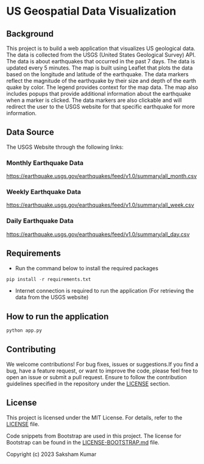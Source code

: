 # US Geospatial Data Visualization

## Background

This project is to build a web application that visualizes US geological data. The data is collected from the USGS (United States Geological Survey) API. The data is about earthquakes that occurred in the past 7 days. The data is updated every 5 minutes. The map is built using Leaflet that plots the data based on the longitude and latitude of the earthquake. The data markers reflect the magnitude of the earthquake by their size and depth of the earth quake by color. The legend provides context for the map data. The map also includes popups that provide additional information about the earthquake when a marker is clicked. The data markers are also clickable and will redirect the user to the USGS website for that specific earthquake for more information.

## Data Source

The USGS Website through the following links: 
### Monthly Earthquake Data
https://earthquake.usgs.gov/earthquakes/feed/v1.0/summary/all_month.csv

### Weekly Earthquake Data
https://earthquake.usgs.gov/earthquakes/feed/v1.0/summary/all_week.csv

### Daily Earthquake Data

https://earthquake.usgs.gov/earthquakes/feed/v1.0/summary/all_day.csv

## Requirements

- Run the command below to install the required packages

```python
pip install -r requirements.txt
```

- Internet connection is required to run the application (For retrieving the data from the USGS website)

## How to run the application

```python
python app.py
```

## Contributing

We welcome contributions! For bug fixes, issues or suggestions.If you find a bug, have a feature request, or want to improve the code, please feel free to open an issue or submit a pull request. Ensure to follow the contribution guidelines specified in the repository under the [LICENSE](LICENSE) section.

## License

This project is licensed under the MIT License. For details, refer to the [LICENSE](LICENSE) file.

Code snippets from Bootstrap are used in this project. The license for Bootstrap can be found in the [LICENSE-BOOTSTRAP.md](LICENSE-BOOTSTRAP.md) file.




Copyright (c) 2023 Saksham Kumar
